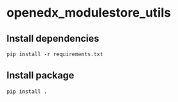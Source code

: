 openedx_modulestore_utils
===============


## Install dependencies

    pip install -r requirements.txt

## Install package

    pip install .
